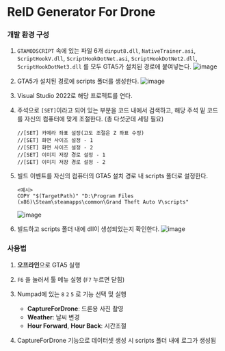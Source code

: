 # ReID Generator For Drone #

### 개발 환경 구성 ###
1. `GTAMODSCRIPT` 속에 있는 파일 6개 `dinput8.dll`, `NativeTrainer.asi`, `ScriptHookV.dll`, `ScriptHookDotNet.asi`, `ScriptHookDotNet2.dll`, `ScriptHookDotNet3.dll` 를 모두 GTA5가 설치된 경로에 붙여넣는다.
![image](https://user-images.githubusercontent.com/72537190/191684922-ee4e3322-48a7-4f7d-a080-f4a5a010e26e.png)

2. GTA5가 설치된 경로에 scripts 폴더를 생성한다.
![image](https://user-images.githubusercontent.com/72537190/191684971-737195df-0686-443b-b161-04654a3fadc9.png)

3. Visual Studio 2022로 해당 프로젝트를 연다.

4. 주석으로 `[SET]`이라고 되어 있는 부분을 코드 내에서 검색하고, 해당 주석 밑 코드를 자신의 컴퓨터에 맞게 조절한다. (총 다섯군데 세팅 필요)
	```
	//[SET] 카메라 좌표 설정(고도 조절은 Z 좌표 수정)
	//[SET] 화면 사이즈 설정 - 1
	//[SET] 화면 사이즈 설정 - 2
	//[SET] 이미지 저장 경로 설정 - 1
	//[SET] 이미지 저장 경로 설정 - 2
	```

5. 빌드 이벤트를 자신의 컴퓨터의 GTA5 설치 경로 내 scripts 폴더로 설정한다. 
	```
	<예시>
	COPY "$(TargetPath)" "D:\Program Files (x86)\Steam\steamapps\common\Grand Theft Auto V\scripts"
	```
	![image](https://user-images.githubusercontent.com/72537190/191683538-275f0971-87ef-4ccf-9ad3-7cfa73445faf.png)
6. 빌드하고 scripts 폴더 내에 dll이 생성되었는지 확인한다.
![image](https://user-images.githubusercontent.com/72537190/191685357-83f61729-7c06-4a58-afb0-78dd8e379c06.png)



### 사용법 ###

1. **오프라인**으로 GTA5 실행

2. `F6` 을 눌러서 툴 메뉴 실행 (`F7` 누르면 닫힘)
3. Numpad에 있는  `8` `2` `5` 로 기능 선택 및 실행
	* **CaptureForDrone**: 드론용 사진 촬영
	* **Weather**: 날씨 변경
	* **Hour Forward**, **Hour Back**: 시간조절
4. CaptureForDrone 기능으로 데이터셋 생성 시 scripts 폴더 내에 로그가 생성됨
